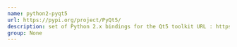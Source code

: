 ```yaml
---
name: python2-pyqt5
url: https://pypi.org/project/PyQt5/
description: set of Python 2.x bindings for the Qt5 toolkit URL : https://pypi.org/project/PyQt5/ Groups : None
group: None
---
```

